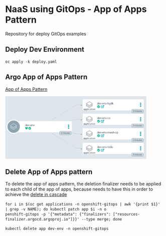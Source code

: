 # NaaS using GitOps - App of Apps Pattern

Repository for deploy GitOps examples

## Deploy Dev Environment

```
oc apply -k deploy.yaml
```

## Argo App of Apps Pattern

[App of Apps Pattern](https://argoproj.github.io/argo-cd/operator-manual/cluster-bootstrapping/#app-of-apps-pattern)

<img align="center" width="450" src="docs/pic1.png">

## Delete App of Apps pattern

To delete the app of apps pattern, the deletion finalizer needs to be applied to each child of the app of apps, because needs to have this in order to achieve the [delete in cascade](https://argoproj.github.io/argo-cd/user-guide/app_deletion/#about-the-deletion-finalizer)

```
for i in $(oc get applications -n openshift-gitops | awk '{print $1}' | grep -v NAME); do kubectl patch app $i -n o
penshift-gitops -p '{"metadata": {"finalizers": ["resources-finalizer.argocd.argoproj.io"]}}' --type merge; done
```

```
kubectl delete app dev-env -n openshift-gitops
```

